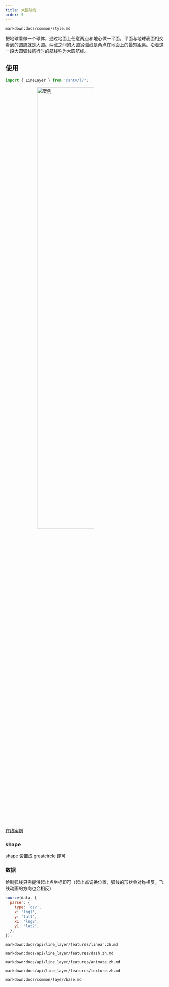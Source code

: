 ```yaml
---
title: 大圆航线
order: 5
---
```


`markdown:docs/common/style.md`

把地球看做一个球体，通过地面上任意两点和地心做一平面，平面与地球表面相交看到的圆周就是大圆。两点之间的大圆劣弧线是两点在地面上的最短距离。沿着这一段大圆弧线航行时的航线称为大圆航线。

## 使用

```javascript
import { LineLayer } from '@antv/l7';
```

<img width="60%" style="display: block;margin: 0 auto;" alt="案例" src='https://gw.alipayobjects.com/mdn/antv_site/afts/img/A*6Qm_QY69sBMAAAAAAAAAAABkARQnAQ'>

[在线案例](../../../examples/line/arc#arcCircle)

### shape

shape 设置成 greatcircle 即可

### 数据

绘制弧线只需提供起止点坐标即可（起止点调换位置，弧线的形状会对称相反，飞线动画的方向也会相反）

```javascript
source(data, {
  parser: {
    type: 'csv',
    x: 'lng1',
    y: 'lat1',
    x1: 'lng2',
    y1: 'lat2',
  },
});
```

`markdown:docs/api/line_layer/features/linear.zh.md`

`markdown:docs/api/line_layer/features/dash.zh.md`

`markdown:docs/api/line_layer/features/animate.zh.md`

`markdown:docs/api/line_layer/features/texture.zh.md`

`markdown:docs/common/layer/base.md`
